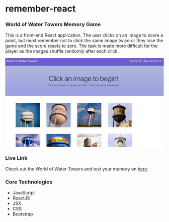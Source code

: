# remember-react
### World of Water Towers Memory Game
This is a front-end React application. The user clicks on an image to score a point, but must remember not to click the same image twice or they lose the game and the score resets to zero. The task is made more difficult for the player as the images shuffle randomly after each click.

![GameScreen](./public/assets/images/react-game.png)

### Live Link
Check out the World of Water Towers and test your memory on [here](https://water-tower-world.herokuapp.com/).

### Core Technologies
* JavaScript
* ReactJS
* JSX
* CSS 
* Bootstrap
